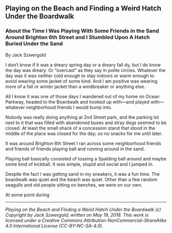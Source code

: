 ## Playing on the Beach and Finding a Weird Hatch Under the Boardwalk
### About the Time I Was Playing With Some Friends in the Sand Around Brighton 6th Street and I Stumbled Upon A Hatch Buried Under the Sand

By Jack Szwergold

I don’t know if it was a dreary spring day or a dreary fall dy, but I do know the day was dreary. Or “overcast” as they say in polite circles. Whatever the day was it was neither cold enough to stay indoors or warm enough to avoid wearing some jacket of some kind. And I am positive was wearing more of a fall or winter jacket than a windbreaker or anything else.

All I know it was one of those days I wandered out of my home on Ocean Parkway, headed to the Boardwalk and hooked up with—and played with—whatever neighborhood friends I would bump into.

Nobody was really doing anything at 2nd Street park, and the parking lot next to it that was filled with abandoned buses and stray dogs seemed to be closed. At least the small shack of a concession stand that stood in the middle of the place was closed for the day; so no snacks for me until later.

It was around Brighton 6th Street I ran across some neighborhood friends and friends of friends playing ball and running around in the sand.

Playing ball basically consisted of tossing a Spalding ball around and maybe some kind of kickball. It was simple, stupid and social and I jumped in.

Despite the fact I was getting sand in my sneakers, it was a fun time. The boardwalk was quiet and the beach was quiet. Other than a few random seagulls and old people sitting on benches, we were on our own.

At some point during 

***

*Playing on the Beach and Finding a Weird Hatch Under the Boardwalk (c) Copyright by Jack Szwergold; written on May 19, 2018. This work is licensed under a Creative Commons Attribution-NonCommercial-ShareAlike 4.0 International License (CC-BY-NC-SA-4.0).*
